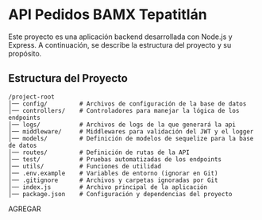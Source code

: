 # API Pedidos BAMX Tepatitlán

Este proyecto es una aplicación backend desarrollada con Node.js y Express. A continuación, se describe la estructura del proyecto y su propósito.

## Estructura del Proyecto

```
/project-root
│── config/         # Archivos de configuración de la base de datos
│── controllers/    # Controladores para manejar la lógica de los endpoints
│── logs/           # Archivos de logs de la que generará la api
│── middleware/     # Middlewares para validación del JWT y el logger
│── models/         # Definición de modelos de sequelize para la base de datos
│── routes/         # Definición de rutas de la API
│── test/           # Pruebas automatizadas de los endpoints
│── utils/          # Funciones de utilidad
│── .env.example    # Variables de entorno (ignorar en Git)
│── .gitignore      # Archivos y carpetas ignoradas por Git
│── index.js        # Archivo principal de la aplicación
│── package.json    # Configuración y dependencias del proyecto
```
AGREGAR 